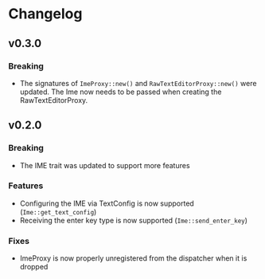 # Changelog

## v0.3.0

### Breaking 

- The signatures of `ImeProxy::new()` and `RawTextEditorProxy::new()` were updated. 
  The Ime now needs to be passed when creating the RawTextEditorProxy.

## v0.2.0

### Breaking

- The IME trait was updated to support more features

### Features

- Configuring the IME via TextConfig is now supported (`Ime::get_text_config`)
- Receiving the enter key type is now supported (`Ime::send_enter_key`)

### Fixes

- ImeProxy is now properly unregistered from the dispatcher when it is dropped
